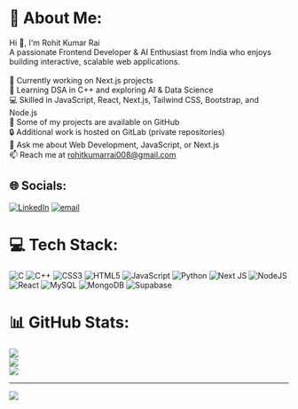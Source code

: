 # 💫 About Me:
Hi 👋, I'm Rohit Kumar Rai<br>A passionate Frontend Developer & AI Enthusiast from India who enjoys building interactive, scalable web applications.<br><br>🚀 Currently working on Next.js projects<br>🌱 Learning DSA in C++ and exploring AI & Data Science<br>💻 Skilled in JavaScript, React, Next.js, Tailwind CSS, Bootstrap, and Node.js<br>🔗 Some of my projects are available on GitHub<br>🔒 Additional work is hosted on GitLab (private repositories)<br>💬 Ask me about Web Development, JavaScript, or Next.js<br>📫 Reach me at rohitkumarrai008@gmail.com


## 🌐 Socials:
[![LinkedIn](https://img.shields.io/badge/LinkedIn-%230077B5.svg?logo=linkedin&logoColor=white)](https://linkedin.com/in/https://www.linkedin.com/in/rohit-kumar-rai-a110042b6/) [![email](https://img.shields.io/badge/Email-D14836?logo=gmail&logoColor=white)](mailto:rohitkumarrai008@gmail.com) 

# 💻 Tech Stack:
![C](https://img.shields.io/badge/c-%2300599C.svg?style=for-the-badge&logo=c&logoColor=white) ![C++](https://img.shields.io/badge/c++-%2300599C.svg?style=for-the-badge&logo=c%2B%2B&logoColor=white) ![CSS3](https://img.shields.io/badge/css3-%231572B6.svg?style=for-the-badge&logo=css3&logoColor=white) ![HTML5](https://img.shields.io/badge/html5-%23E34F26.svg?style=for-the-badge&logo=html5&logoColor=white) ![JavaScript](https://img.shields.io/badge/javascript-%23323330.svg?style=for-the-badge&logo=javascript&logoColor=%23F7DF1E) ![Python](https://img.shields.io/badge/python-3670A0?style=for-the-badge&logo=python&logoColor=ffdd54) ![Next JS](https://img.shields.io/badge/Next-black?style=for-the-badge&logo=next.js&logoColor=white) ![NodeJS](https://img.shields.io/badge/node.js-6DA55F?style=for-the-badge&logo=node.js&logoColor=white) ![React](https://img.shields.io/badge/react-%2320232a.svg?style=for-the-badge&logo=react&logoColor=%2361DAFB) ![MySQL](https://img.shields.io/badge/mysql-4479A1.svg?style=for-the-badge&logo=mysql&logoColor=white) ![MongoDB](https://img.shields.io/badge/MongoDB-%234ea94b.svg?style=for-the-badge&logo=mongodb&logoColor=white) ![Supabase](https://img.shields.io/badge/Supabase-3ECF8E?style=for-the-badge&logo=supabase&logoColor=white)
# 📊 GitHub Stats:
![](https://github-readme-stats.vercel.app/api?username=rohitkumarrai7&theme=dark&hide_border=true&include_all_commits=false&count_private=false)<br/>
![](https://nirzak-streak-stats.vercel.app/?user=rohitkumarrai7&theme=dark&hide_border=true)<br/>
![](https://github-readme-stats.vercel.app/api/top-langs/?username=rohitkumarrai7&theme=dark&hide_border=true&include_all_commits=false&count_private=false&layout=compact)

---
[![](https://visitcount.itsvg.in/api?id=rohitkumarrai7&icon=0&color=0)](https://visitcount.itsvg.in)

<!-- Proudly created with GPRM ( https://gprm.itsvg.in ) -->

